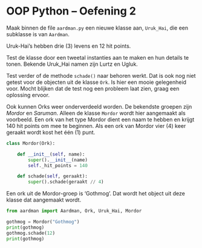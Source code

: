 # OOP Python – Oefening 2

Maak binnen de file `aardman.py` een nieuwe klasse aan, `Uruk_Hai`, die een subklasse is van `Aardman`. 

Uruk-Hai’s hebben drie (3) levens en 12 hit points.

Test de klasse door een tweetal instanties aan te maken en hun details te tonen. Bekende Uruk_Hai namen zijn Lurtz en Ugluk.

Test verder of de methode `schade()` naar behoren werkt. Dat is ook nog niet getest voor de objecten uit de klasse `Ork`. Is hier een mooie gelegenheid voor. Mocht blijken dat de test nog een probleem laat zien, graag een oplossing ervoor.

Ook kunnen Orks weer onderverdeeld worden. De bekendste groepen zijn *Mordor* en *Saruman*. Alleen de klasse `Mordor` wordt hier aangemaakt als voorbeeld. Een ork van het type Mordor dient een naam te hebben en krijgt 140 hit points om mee te beginnen. Als een ork van Mordor vier (4) keer geraakt wordt kost het één (1) punt.

```python
class Mordor(Ork):

    def __init__(self, name):
        super().__init__(name)
        self._hit_points = 140

    def schade(self, geraakt):
        super().schade(geraakt // 4)    
```

Een ork uit de Mordor-groep is ‘Gothmog’. Dat wordt het object uit deze klasse dat aangemaakt wordt.

```python
from aardman import Aardman, Ork, Uruk_Hai, Mordor

gothmog = Mordor("Gothmog")
print(gothmog)
gothmog.schade(12)
print(gothmog)
```


